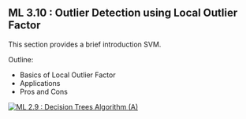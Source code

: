 ## ML 3.10 : Outlier Detection using Local Outlier Factor

This section provides a brief introduction SVM.

Outline:

- Basics of Local Outlier Factor
- Applications
- Pros and Cons

[![ML 2.9 : Decision Trees Algorithm (A)](https://github.com/riyasai22/winter-of-contributing/blob/68246246b8ca3aff624e2d69360fca69c3bf7efd/Machine_Learning/Unsupervised_Machine_Learning/Assets/lof.jpeg)](https://drive.google.com/file/d/1obqScjqEhPfMxq0LmqO5WkQss6jZTfhH/view?usp=sharing "local outlier factor")
